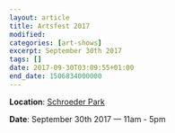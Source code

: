 ```yaml
---
layout: article
title: Artsfest 2017
modified:
categories: [art-shows]
excerpt: September 30th 2017
tags: []
date: 2017-09-30T03:09:55+01:00
end_date: 1506834000000
---
```


**Location**: [Schroeder Park](https://goo.gl/maps/847Uf551SFp)

**Date**: September 30th 2017 — 11am - 5pm
